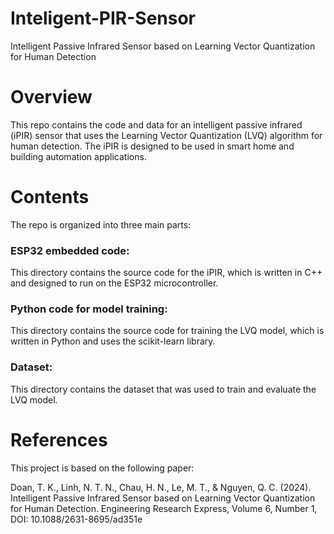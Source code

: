 # Inteligent-PIR-Sensor
Intelligent Passive Infrared Sensor based on Learning Vector Quantization for Human Detection

# Overview
This repo contains the code and data for an intelligent passive infrared (iPIR) sensor that uses the Learning Vector Quantization (LVQ) algorithm for human detection. The iPIR is designed to be used in smart home and building automation applications.

# Contents
The repo is organized into three main parts:
### ESP32 embedded code: 
This directory contains the source code for the iPIR, which is written in C++ and designed to run on the ESP32 microcontroller.
### Python code for model training: 
This directory contains the source code for training the LVQ model, which is written in Python and uses the scikit-learn library.
### Dataset: 
This directory contains the dataset that was used to train and evaluate the LVQ model.

# References
This project is based on the following paper:

Doan, T. K., Linh, N. T. N., Chau, H. N., Le, M. T., & Nguyen, Q. C. (2024). Intelligent Passive Infrared Sensor based on Learning Vector Quantization for Human Detection. Engineering Research Express, Volume 6, Number 1, DOI: 10.1088/2631-8695/ad351e
